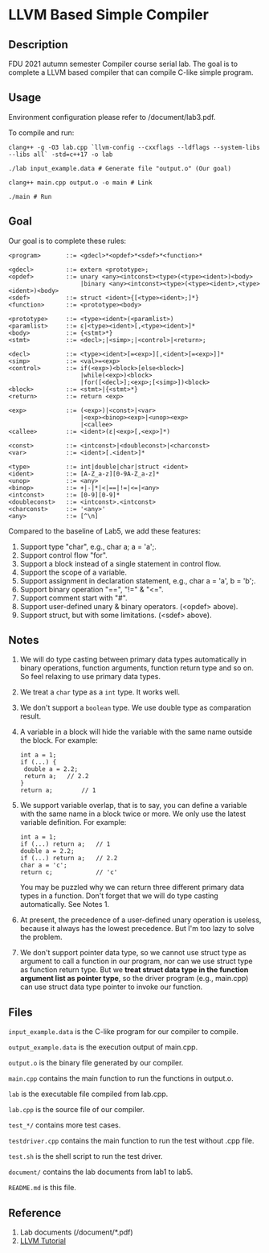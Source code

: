 # LLVM Based Simple Compiler

## Description
FDU 2021 autumn semester Compiler course serial lab. The goal is to complete a LLVM based compiler that can compile C-like simple program.

## Usage
Environment configuration please refer to /document/lab3.pdf.

To compile and run:

```shell
clang++ -g -O3 lab.cpp `llvm-config --cxxflags --ldflags --system-libs --libs all` -std=c++17 -o lab

./lab input_example.data # Generate file "output.o" (Our goal)

clang++ main.cpp output.o -o main # Link

./main # Run
```

## Goal

Our goal is to complete these rules:

```
<program>		::= <gdecl>*<opdef>*<sdef>*<function>*

<gdecl> 		::= extern <prototype>;
<opdef>			::= unary <any><intconst><type>(<type><ident>)<body>
					|binary <any><intconst><type>(<type><ident>,<type><ident>)<body>
<sdef>			::= struct <ident>{[<type><ident>;]*}
<function> 		::= <prototype><body>

<prototype> 	::= <type><ident>(<paramlist>)
<paramlist> 	::= ε|<type><ident>[,<type><ident>]*
<body>			::= {<stmt>*}
<stmt>			::= <decl>;|<simp>;|<control>|<return>;

<decl>			::= <type><ident>[=<exp>][,<ident>[=<exp>]]*
<simp>			::= <val>=<exp>
<control>		::= if(<exp>)<block>[else<block>]
					|while(<exp>)<block>
					|for([<decl>];<exp>;[<simp>])<block>
<block>			::= <stmt>|{<stmt>*}
<return>		::= return <exp>

<exp>			::= (<exp>)|<const>|<var>
					|<exp><binop><exp>|<unop><exp>
					|<callee>
<callee>		::= <ident>(ε|<exp>[,<exp>]*)

<const>			::= <intconst>|<doubleconst>|<charconst>
<var>			::= <ident>[.<ident>]*

<type>			::= int|double|char|struct <ident>
<ident>			::= [A-Z_a-z][0-9A-Z_a-z]*
<unop>			::= <any>
<binop>			::= +|-|*|<|==|!=|<=|<any>
<intconst>		::= [0-9][0-9]*
<doubleconst>	::=	<intconst>.<intconst>
<charconst>		::= '<any>'
<any>			::= [^\n]
```

Compared to the baseline of Lab5, we add these features:

1. Support type "char", e.g., char a; a = 'a';.
2. Support control flow "for".
3. Support a block instead of a single statement in control flow.
4. Support the scope of a variable.
5. Support assignment in declaration statement, e.g., char a = 'a', b = 'b';.
6. Support binary operation "==", "!=" & "<=".
7. Support comment start with "#".
8. Support user-defined unary & binary operators. (\<opdef\> above).
9. Support struct, but with some limitations. (\<sdef\> above).

## Notes

1. We will do type casting between primary data types automatically in binary operations, function arguments, function return type and so on. So feel relaxing to use primary data types.

2. We treat a `char` type as a `int` type. It works well.

3. We don't support a `boolean` type. We use double type as comparation result.

4. A variable in a block will hide the variable with the same name outside the block. For example:

   ```
   int a = 1;
   if (...) {
   	double a = 2.2;
   	return a;	// 2.2
   }
   return a;		// 1
   ```

5. We support variable overlap, that is to say, you can define a variable with the same name in a block twice or more. We only use the latest variable definition. For example:

   ```
   int a = 1;
   if (...) return a;	// 1
   double a = 2.2;
   if (...) return a;	// 2.2
   char a = 'c';
   return c;			// 'c'
   ```

   You may be puzzled why we can return three different primary data types in a function. Don't forget that we will do type casting automatically. See Notes 1.

6. At present, the precedence of a user-defined unary operation is useless, because it always has the lowest precedence. But I'm too lazy to solve the problem.

7. We don't support pointer data type, so we cannot use struct type as argument to call a function in our program, nor can we use struct type as function return type. But we **treat struct data type in the function argument list as pointer type**, so the driver program (e.g., main.cpp) can use struct data type pointer to invoke our function.

## Files

`input_example.data` is the C-like program for our compiler to compile.

`output_example.data` is the execution output of main.cpp.

`output.o` is the binary file generated by our compiler.

`main.cpp` contains the main function to run the functions in output.o.

`lab` is the executable file compiled from lab.cpp. 

`lab.cpp` is the source file of our compiler.

`test_*/` contains more test cases.

`testdriver.cpp` contains the main function to run the test without .cpp file.

`test.sh` is the shell script to run the test driver.

`document/` contains the lab documents from lab1 to lab5.

`README.md` is this file.

## Reference
1. Lab documents (/document/*.pdf)
2. [LLVM Tutorial](https://llvm.org/docs/tutorial/index.html)